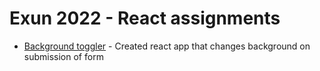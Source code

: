 # Exun 2022 - React assignments
- [Background toggler](https://background-toggler.vercel.app) - Created react app that changes background on submission of form